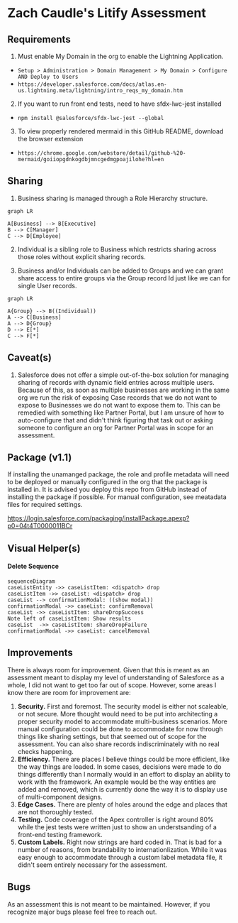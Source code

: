 # Zach Caudle's Litify Assessment

## Requirements

1. Must enable My Domain in the org to enable the Lightning Application.
 * `Setup > Administration > Domain Management > My Domain > Configure AND Deploy to Users`
 * `https://developer.salesforce.com/docs/atlas.en-us.lightning.meta/lightning/intro_reqs_my_domain.htm`
2. If you want to run front end tests, need to have sfdx-lwc-jest installed
 * `npm install @salesforce/sfdx-lwc-jest --global`
3. To view properly rendered mermaid in this GitHub README, download the browser extension
 * `https://chrome.google.com/webstore/detail/github-%20-mermaid/goiiopgdnkogdbjmncgedmgpoajilohe?hl=en`

## Sharing

1. Business sharing is managed through a Role Hierarchy structure.

```mermaid
graph LR

A[Business] --> B[Executive]
B --> C[Manager]
C --> D[Employee]
```

2. Individual is a sibling role to Business which restricts sharing across those roles without explicit sharing records.
  
3. Business and/or Individuals can be added to Groups and we can grant share access to entire groups via the Group record Id just like we can for single User records.

```mermaid
graph LR 

A{Group} --> B((Individual))
A --> C[Business]
A --> D{Group}
D --> E[*]
C --> F[*]
```

## Caveat(s) 

1. Salesforce does not offer a simple out-of-the-box solution for managing sharing of records with dynamic field entries across multiple users. Because of this, as soon as multiple businesses are working in the same org we run the risk of exposing Case records that we do not want to expose to Businesses we do not want to expose them to. This can be remedied with something like Partner Portal, but I am unsure of how to auto-configure that and didn't think figuring that task out or asking someone to configure an org for Partner Portal was in scope for an assessment.

## Package (v1.1)

If installing the unamanged package, the role and profile metadata will need to be deployed or manually configured in the org that the package is installed in. It is advised you deploy this repo from GitHub instead of installing the package if possible. For manual configuration, see meatadata files for required settings.

https://login.salesforce.com/packaging/installPackage.apexp?p0=04t4T0000011BCr

## Visual Helper(s)

#### Delete Sequence

```mermaid
sequenceDiagram
caseListEntity ->> caseListItem: <dispatch> drop
caseListItem ->> caseList: <dispatch> drop
caseList --> confirmationModal: ((show modal))
confirmationModal ->> caseList: confirmRemoval
caseList ->> caseListItem: shareDropSuccess
Note left of caseListItem: Show results
caseList  ->> caseListItem: shareDropFailure
confirmationModal ->> caseList: cancelRemoval
```

## Improvements
There is always room for improvement. Given that this is meant as an assessment meant to display my level of understanding of Salesforce as a whole, I did not want to get too far out of scope. However, some areas I know there are room for improvement are:

1. __Security.__ First and foremost. The security model is either not scaleable, or not secure. More thought would need to be put into architecting a proper security model to accommodate multi-business scenarios. More manual configuration could be done to accommodate for now through things like sharing settings, but that seemed out of scope for the assessment. You can also share records indiscriminately with no real checks happening. 
2. __Efficiency.__ There are places I believe things could be more efficient, like the way things are loaded. In some cases, decisions were made to do things differently than I normally would in an effort to display an ability to work with the framework. An example would be the way entities are added and removed, which is currently done the way it is to display use of multi-component designs.
3. __Edge Cases.__ There are plenty of holes around the edge and places that are not thoroughly tested.
4. __Testing.__ Code coverage of the Apex controller is right around 80% while the jest tests were written just to show an understsanding of a front-end testing framework.
5. __Custom Labels.__ Right now strings are hard coded in. That is bad for a number of reasons, from brandability to internationlization. While it was easy enough to accommodate through a custom label metadata file, it didn't seem entirely necessary for the assessment.

## Bugs
As an assessment this is not meant to be maintained. However, if you recognize major bugs please feel free to reach out.